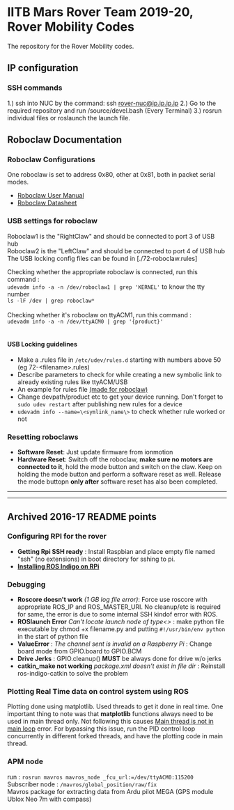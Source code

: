 # IITB Mars Rover Team 2019-20, Rover Mobility Codes
The repository for the Rover Mobility codes.

## IP configuration

### SSH commands
1.) ssh into NUC by the command: ssh rover-nuc@ip.ip.ip.ip
2.) Go to the required repository and run /source/devel.bash  (Every Terminal)
3.) rosrun individual files or roslaunch the launch file.

## Roboclaw Documentation

### Roboclaw Configurations 
One roboclaw is set to address 0x80, other at 0x81, both in packet serial modes. <br/>

* [Roboclaw User Manual](http://downloads.ionmc.com/docs/roboclaw_user_manual.pdf)
* [Roboclaw Datasheet](http://downloads.ionmc.com/docs/roboclaw_datasheet_2x45A.pdf)

### USB settings for roboclaw

Roboclaw1 is the "RightClaw" and should be connected to port 3 of USB hub <br/>
Roboclaw2 is the "LeftClaw" and should be connected to port 4 of USB hub <br/>
The USB locking config files can be found in [./72-roboclaw.rules] <br/>

Checking whether the appropriate roboclaw is connected, run this command : <br/>
   `udevadm info -a -n /dev/roboclaw1 | grep 'KERNEL'` to know the tty number <br/>
   `ls -lF /dev | grep roboclaw*` <br/> 
  <br/>
Checking whether it's roboclaw on ttyACM1, run this command : <br/>
   `udevadm info -a -n /dev/ttyACM0 | grep '{product}'`<br/>
<br/>

#### USB Locking guidelines
* Make a .rules file in `/etc/udev/rules.d` starting with numbers above 50 (eg 72-\<filename\>.rules)
* Describe parameters to check for while creating a new symbolic link to already existing rules like ttyACM/USB
* An example for rules file [(made for roboclaw)](https://github.com/Agrim9/MSI_2016-17_OnBoardCode/blob/master/72-micro-devel.rules)
* Change devpath/product etc to get your device running. Don't forget to `sudo udev restart` after publishing new rules for a device
* `udevadm info --name=\<symlink_name\>` to check whether rule worked or not

### Resetting roboclaws

* **Software Reset**: Just update firmware from ionmotion 
* **Hardware Reset**: Switch off the roboclaw, **make sure no motors are connected to it**, hold the mode button and switch on the claw. Keep on holding the mode button and perform a software reset as well. Release the mode buttopn **only after** software reset has also been completed.

---

---

## Archived 2016-17 README points

### Configuring RPI for the rover

* **Getting Rpi SSH ready** : Install Raspbian and place empty file named "ssh" (no extensions) in boot directory for sshing to pi.
*  [**Installing ROS Indigo on RPi** ](http://wncc-iitb.org/wiki/index.php/ROS#Installation_of_ROS_Indigo_on_RPi)

### Debugging 

* **Roscore doesn't work** *(1 GB log file error)*: Force use roscore with appropriate ROS_IP and ROS_MASTER_URI. No cleanup/etc is required for same, the error is due to some internal SSH kindof error with ROS.
* **ROSlaunch Error** *Can't locate launch node of type<>* : make python file executable by chmod +x filename.py and putting `#!/usr/bin/env python` in the start of python file
* **ValueError** : *The channel sent is invalid on a Raspberry Pi* : Change board mode from GPIO.board to GPIO.BCM
* **Drive Jerks** : GPIO.cleanup() **MUST** be always done for drive w/o jerks
* **catkin_make not working** *package.xml doesn't exist in file dir* : Reinstall ros-indigo-catkin to solve the problem

### Plotting Real Time data on control system using ROS

Plotting done using matplotlib. Used threads to get it done in real time. One important thing to note was that **matplotlib** functions always need to be used in main thread only. Not following this causes [Main thread is not in main loop](http://stackoverflow.com/questions/16016102/matplotlib-and-multiprocessing-runtimeerror) error. For bypassing this issue, run the PID control loop concurrently in different forked threads, and have the plotting code in main thread. </br>

### APM node
run : `rosrun mavros mavros_node _fcu_url:=/dev/ttyACM0:115200` </br>
Subscriber node : `/mavros/global_position/raw/fix` </br>
Mavros package for extracting data from Ardu pilot MEGA (GPS module Ublox Neo 7m with compass) </br>



